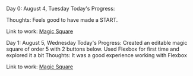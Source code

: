 Day 0: August 4, Tuesday
Today's Progress: 

Thoughts: Feels good to have made a START.

Link to work: [Magic Square](https://github.com/Vaibz123/5-by-5-magic-square)

Day 1: August 5, Wednesday
Today's Progress: Created an editable magic square of order 5 with 2 buttons below.
		  Used Flexbox for first time and explored it a bit
Thoughts: It was a good experience working with Flexbox

Link to work: [Magic Square](https://github.com/Vaibz123/5-by-5-magic-square)

